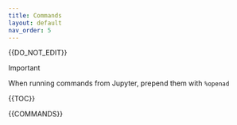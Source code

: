 ```yaml
---
title: Commands
layout: default
nav_order: 5
---
```


{{DO_NOT_EDIT}}

> [!IMPORTANT]
> When running commands from Jupyter, prepend them with `%openad`

{{TOC}}

{{COMMANDS}}
